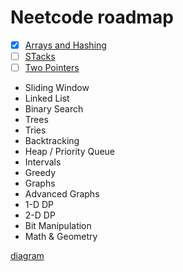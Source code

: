 # Neetcode roadmap

- [x] [Arrays and Hashing](./ArraysHashing.md)
- [ ] [STacks](./Stack.md)
- [ ] [Two Pointers](./Two%20Pointers.md)
- Sliding Window
- Linked List
- Binary Search
- Trees
- Tries
- Backtracking
- Heap / Priority Queue
- Intervals
- Greedy
- Graphs
- Advanced Graphs
- 1-D DP
- 2-D DP
- Bit Manipulation
- Math & Geometry

[diagram](./neetcode%20roadmap.canvas)